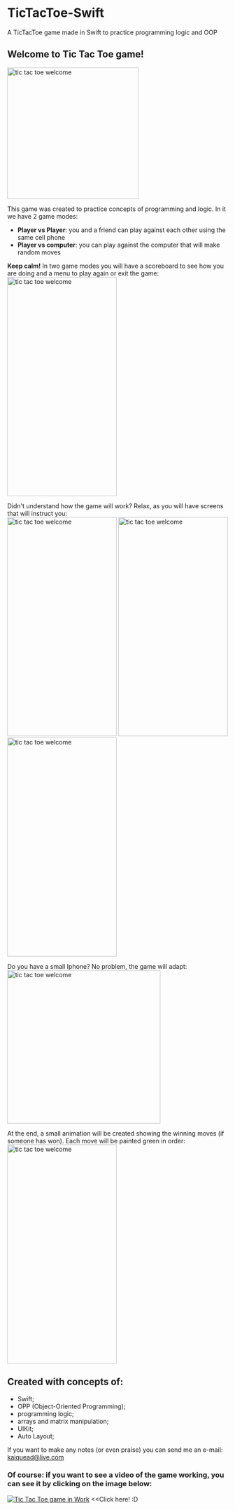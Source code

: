# TicTacToe-Swift
A TicTacToe game made in Swift to practice programming logic and OOP

## Welcome to Tic Tac Toe game!  
<img src="https://user-images.githubusercontent.com/36281679/86824351-6b703600-c064-11ea-98d7-6e748a2903e1.png" alt="tic tac toe welcome" width="300" height="300">  

This game was created to practice concepts of programming and logic. In it we have 2 game modes:  
* <b>Player vs Player</b>: you and a friend can play against each other using the same cell phone  
* <b>Player vs computer</b>: you can play against the computer that will make random moves  
  

<b>Keep calm!</b> In two game modes you will have a scoreboard to see how you are doing and a menu to play again or exit the game:  
<img src="https://user-images.githubusercontent.com/36281679/86825636-fd2c7300-c065-11ea-9de9-cd2f2672f134.png" alt="tic tac toe welcome" width="250" height="500">  


Didn't understand how the game will work? Relax, as you will have screens that will instruct you:  
<img src="https://user-images.githubusercontent.com/36281679/86826145-b1c69480-c066-11ea-9661-b5602713397c.png" alt="tic tac toe welcome" width="250" height="500"> 
<img src="https://user-images.githubusercontent.com/36281679/86826266-dd497f00-c066-11ea-90c5-57824fcd654d.png" alt="tic tac toe welcome" width="250" height="500"> 
<img src="https://user-images.githubusercontent.com/36281679/86826648-6c569700-c067-11ea-8543-dba170e00715.png" alt="tic tac toe welcome" width="250" height="500">  


Do you have a small Iphone? No problem, the game will adapt:  
<img src="https://user-images.githubusercontent.com/36281679/86827416-59909200-c068-11ea-9561-803f9269ac04.png" alt="tic tac toe welcome" width="350" height="350">  

At the end, a small animation will be created showing the winning moves (if someone has won). Each move will be painted green in order:  
<img src="https://user-images.githubusercontent.com/36281679/86828129-31edf980-c069-11ea-84da-bf97f8600cf5.png" alt="tic tac toe welcome" width="250" height="500">  
  
## Created with concepts of: 
* Swift;
* OPP (Object-Oriented Programming);
* programming logic;
* arrays and matrix manipulation;
* UIKit;
* Auto Layout;
  
  
If you want to make any notes (or even praise) you can send me an e-mail: kaiquead@live.com
  
  

### Of course: if you want to see a video of the game working, you can see it by clicking on the image below:  
[![Tic Tac Toe game in Work](https://user-images.githubusercontent.com/36281679/86833520-00c4f780-c070-11ea-85f2-2d658d35e2a6.png)](https://youtu.be/MKsfYfsSee0 "Tic Tac Toe Game in Work")
 <<Click here! :D
